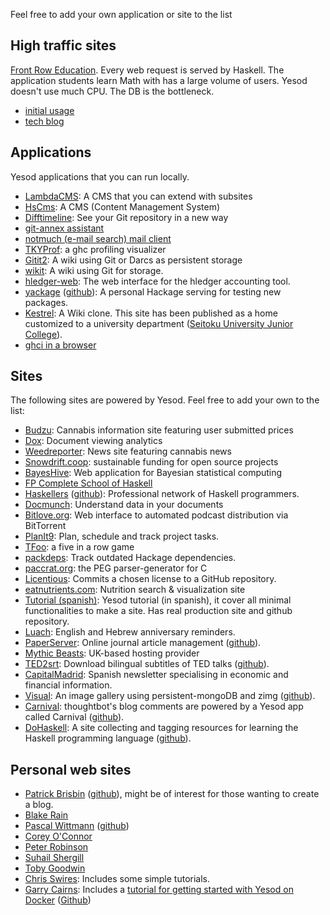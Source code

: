 Feel free to add your own application or site to the list

## High traffic sites

[Front Row Education](http://www.frontrowed.com). Every web request is served by Haskell. The application students learn Math with has a large volume of users. Yesod doesn't use much CPU. The DB is the bottleneck.

  * [initial usage](https://www.fpcomplete.com/blog/2015/05/haskell-at-front-row)
  * [tech blog](http://tech.frontrowed.com/)

## Applications

Yesod applications that you can run locally.

* [LambdaCMS](http://lambdacms.org/): A CMS that you can extend with subsites
* [HsCms](https://github.com/Tehnix/HsCMS): A CMS (Content Management System)
* [Difftimeline](http://twinside.github.com/DiffTimeline/): See your Git repository in a new way
* [git-annex assistant](http://git-annex.branchable.com/assistant/)
* [notmuch (e-mail search) mail client](https://bitbucket.org/wuzzeb/notmuch-web)
* [TKYProf](http://blog.foldr.in/tkyprof-a-web-based-interactive-visualizer-fo): a ghc profiling visualizer
* [Gitit2](https://github.com/jgm/gitit2): A wiki using Git or Darcs as persistent storage
* [wikit](https://github.com/kuznero/wikit): A wiki using Git for storage.
* [hledger-web](http://demo.hledger.org/): The web interface for the hledger accounting tool.
* [yackage](http://hackage.haskell.org/package/yackage) ([github](https://github.com/snoyberg/yackage)): A personal Hackage serving for testing new packages.
* [Kestrel](https://github.com/cutsea110/Kestrel): A Wiki clone. This site has been published as a home customized to a university department ([Seitoku University Junior College](http://soubun.seitoku.ac.jp)).
* [ghci in a browser](https://github.com/dterei/ghci-in-a-new-dress)


## Sites

The following sites are powered by Yesod. Feel free to add your own to the list:

* [Budzu](http://budzu.com): Cannabis information site featuring user submitted prices
* [Dox](http://www.doxiq.com): Document viewing analytics
* [Weedreporter](http://weedreporter.com): News site featuring cannabis news
* [Snowdrift.coop](https://snowdrift.coop/): sustainable funding for open source projects
* [BayesHive](http://bayeshive.com): Web application for Bayesian statistical computing 
* [FP Complete School of Haskell](https://www.fpcomplete.com)
* [Haskellers](http://www.haskellers.com/) ([github](https://github.com/snoyberg/haskellers)): Professional network of Haskell programmers.
* [Docmunch](http://www.docmunch.com): Understand data in your documents
* [Bitlove.org](http://bitlove.org/): Web interface to automated podcast distribution via BitTorrent
* [PlanIt9](http://www.planit9.com): Plan, schedule and track project tasks.
* [TFoo](http://tfoo.herokuapp.com/): a five in a row game
* [packdeps](http://packdeps.haskellers.com/): Track outdated Hackage dependencies.
* [paccrat.org](http://paccrat.org/): the PEG parser-generator for C
* [Licentious](http://licentious.herokuapp.com/): Commits a chosen license to a GitHub repository.
* [eatnutrients.com](http://eatnutrients.com/): Nutrition search & visualization site
* [Tutorial (spanish)](http://tutorial-yesod-haskell.computer-mind.com/): Yesod tutorial (in spanish), it cover all minimal functionalities to make a site. Has real production site and github repository.
* [Luach](http://luach.snoyman.com/): English and Hebrew anniversary reminders.
* [PaperServer](http://paperserver.jp): Online journal article management ([github](https://github.com/hirokai/PaperServer)).
* [Mythic Beasts](http://www.mythic-beasts.com/): UK-based hosting provider
* [TED2srt](http://ted2srt.org): Download bilingual subtitles of TED talks ([github](https://github.com/rnons/ted2srt)).
* [CapitalMadrid](https://www.capitalmadrid.com): Spanish newsletter specialising in economic and financial information.
* [Visual](http://visual.metabind.com): An image gallery using persistent-mongoDB and zimg ([github](https://github.com/metabind/visual)).
* [Carnival](http://robots.thoughtbot.com): thoughtbot's blog comments are powered by a Yesod app called Carnival ([github](https://github.com/thoughtbot/carnival)).
* [DoHaskell](http://www.dohaskell.com): A site collecting and tagging resources for learning the Haskell programming language ([github](https://github.com/mitchellwrosen/dohaskell)).

## Personal web sites

* [Patrick Brisbin](http://pbrisbin.com/) ([github](https://github.com/pbrisbin/devsite)), might be of interest for those wanting to create a blog.
* [Blake Rain](http://meadowstalk.com/)
* [Pascal Wittmann](https://www.pascal-wittmann.de/) ([github](https://github.com/pSub/pascal-wittmann.de))
* [Corey O'Connor](http://www.corebotllc.com/)
* [Peter Robinson](http://monoid.at/)
* [Suhail Shergill](http://blog.shergill.su)
* [Toby Goodwin](http://paganbooks.eu/software/)
* [Chris Swires](http://christopherswires.com/): Includes some simple tutorials.
* [Garry Cairns](https://ilikewhenit.works): Includes a [tutorial for getting started with Yesod on Docker](https://ilikewhenit.works/blog/1) ([Github](https://github.com/garry-cairns/ILikeWhenItWorks))